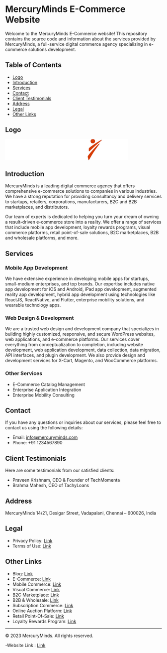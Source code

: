 # MercuryMinds E-Commerce Website

Welcome to the MercuryMinds E-Commerce website! This repository contains the source code and information about the services provided by MercuryMinds, a full-service digital commerce agency specializing in e-commerce solutions development.

## Table of Contents
- [Logo](#logo)
- [Introduction](#introduction)
- [Services](#services)
- [Contact](#contact)
- [Client Testimonials](#client-testimonials)
- [Address](#address)
- [Legal](#legal)
- [Other Links](#other-links)

## Logo
![Logo](cropped-logo-1.png)

## Introduction
MercuryMinds is a leading digital commerce agency that offers comprehensive e-commerce solutions to companies in various industries. We have a strong reputation for providing consultancy and delivery services to startups, retailers, corporations, manufacturers, B2C and B2B marketplaces, and distributors.

Our team of experts is dedicated to helping you turn your dream of owning a result-driven e-commerce store into a reality. We offer a range of services that include mobile app development, loyalty rewards programs, visual commerce platforms, retail point-of-sale solutions, B2C marketplaces, B2B and wholesale platforms, and more.

## Services
### Mobile App Development
We have extensive experience in developing mobile apps for startups, small-medium enterprises, and top brands. Our expertise includes native app development for iOS and Android, iPad app development, augmented reality app development, hybrid app development using technologies like ReactJS, ReactNative, and Flutter, enterprise mobility solutions, and wearable technology apps.

### Web Design & Development
We are a trusted web design and development company that specializes in building highly customized, responsive, and secure WordPress websites, web applications, and e-commerce platforms. Our services cover everything from conceptualization to completion, including website development, web application development, data collection, data migration, API interfaces, and plugin development. We also provide design and development services for X-Cart, Magento, and WooCommerce platforms.

### Other Services
- E-Commerce Catalog Management
- Enterprise Application Integration
- Enterprise Mobility Consulting

## Contact
If you have any questions or inquiries about our services, please feel free to contact us using the following details:

- Email: [info@mercuryminds.com](mailto:info@mercuryminds.com)
- Phone: +91 1234567890

## Client Testimonials
Here are some testimonials from our satisfied clients:

- Praveen Krishnam, CEO & Founder of TechMomenta
- Brahma Mahesh, CEO of TachyLoans

## Address
MercuryMinds
14/21, Desigar Street,
Vadapalani,
Chennai – 600026, India

## Legal
- Privacy Policy: [Link](privacy-policy.md)
- Terms of Use: [Link](terms-of-use.md)

## Other Links
- Blog: [Link](https://www.mercuryminds.com/blog)
- E-Commerce: [Link](https://www.mercuryminds.com/e-commerce)
- Mobile Commerce: [Link](https://www.mercuryminds.com/mobile-commerce)
- Visual Commerce: [Link](https://www.mercuryminds.com/visual-commerce)
- B2C Marketplace: [Link](https://www.mercuryminds.com/b2c-marketplace)
- B2B & Wholesale: [Link](https://www.mercuryminds.com/b2b-wholesale)
- Subscription Commerce: [Link](https://www.mercuryminds.com/subscription-commerce)
- Online Auction Platform: [Link](https://www.mercuryminds.com/online-auction-platform)
- Retail Point-Of-Sale: [Link](https://www.mercuryminds.com/retail-point-of-sale)
- Loyalty Rewards Program: [Link](https://www.mercuryminds.com/loyalty-rewards-program)

---

© 2023 MercuryMinds. All rights reserved.

-Website Link : [Link](https://imvenkatesanc.github.io/MercuryMinds_website/)
